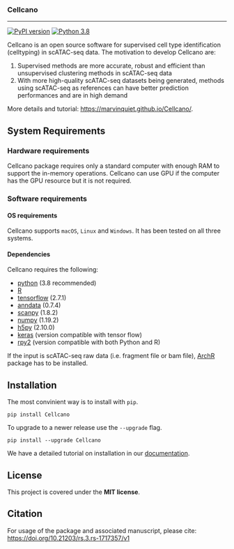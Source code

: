 ### Cellcano

---

[![PyPI version](https://badge.fury.io/py/Cellcano.svg)](https://badge.fury.io/py/Cellcano) [![Python 3.8](https://img.shields.io/badge/python-3.8-blue.svg)](https://www.python.org/downloads/release/python-360/)

Cellcano is an open source software for supervised cell type identification (celltyping) in scATAC-seq data. The motivation to develop Cellcano are:
1. Supervised methods are more accurate, robust and efficient than unsupervised clustering methods in scATAC-seq data
2. With more high-quality scATAC-seq datasets being generated, methods using scATAC-seq as references can have better prediction performances and are in high demand

More details and tutorial: https://marvinquiet.github.io/Cellcano/.



## System Requirements

### Hardware requirements

Cellcano package requires only a standard computer with enough RAM to support the in-memory operations. Cellcano can use GPU if the computer has the GPU resource but it is not required.

### Software requirements

#### OS requirements

Cellcano supports `macOS`, `Linux` and `Windows`. It has been tested on all three systems.

#### Dependencies

Cellcano requires the following:

- [python](https://www.python.org/) (3.8 recommended)
- [R](https://www.r-project.org/)
- [tensorflow](https://www.tensorflow.org/) (2.7.1)
- [anndata](https://anndata.readthedocs.io/en/latest/) (0.7.4)
- [scanpy](https://scanpy.readthedocs.io/en/stable/) (1.8.2)
- [numpy](https://numpy.org/) (1.19.2)
- [h5py](https://www.h5py.org/) (2.10.0)
- [keras](https://keras.io/) (version compatible with tensor flow)
- [rpy2](https://rpy2.github.io/) (version compatible with both Python and R)

If the input is scATAC-seq raw data (i.e. fragment file or bam file), [ArchR](https://www.archrproject.com/) package has to be installed. 



## Installation

The most convinient way is to install with `pip`.

```shell
pip install Cellcano
```

To upgrade to a newer release use the `--upgrade` flag.

```shell
pip install --upgrade Cellcano
```

We have a detailed tutorial on installation in our [documentation](https://marvinquiet.github.io/Cellcano/).



## License

This project is covered under the **MIT license**.



## Citation

For usage of the package and associated manuscript, please cite: https://doi.org/10.21203/rs.3.rs-1717357/v1

